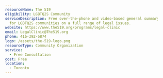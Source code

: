 ```yaml
---
resourceName: The 519
eligibility: LGBTQ2S Community
serviceDescription: Free over-the-phone and video-based general summary advice
  for LGBTQ2S communities on a full range of legal issues.
website: https://www.the519.org/programs/legal-clinic
email: LegalClinic@The519.org
phone: 416-392-6874
logo: /assets/the-519-logo.png
resourceType: Community Organization
service:
  - Free Consultation
cost: Free
location:
  - Toronto
---
```

